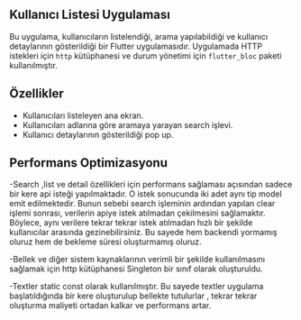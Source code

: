 ## Kullanıcı Listesi Uygulaması

Bu uygulama, kullanıcıların listelendiği, arama yapılabildiği ve kullanıcı detaylarının gösterildiği bir Flutter uygulamasıdır. Uygulamada HTTP istekleri için `http` kütüphanesi ve durum yönetimi için `flutter_bloc` paketi kullanılmıştır.

## Özellikler

- Kullanıcıları listeleyen ana ekran.
- Kullanıcıları adlarına göre aramaya yarayan search işlevi.
- Kullanıcı detaylarının gösterildiği pop up.
  
## Performans Optimizasyonu

-Search ,list ve detail özellikleri için performans sağlaması açısından sadece bir kere api isteği yapılmaktadır. O istek sonucunda iki adet aynı tip model emit edilmektedir. Bunun sebebi search işleminin ardından yapılan clear işlemi sonrası, verilerin apiye istek atılmadan çekilmesini sağlamaktır. Böylece, aynı verilere tekrar tekrar istek atılmadan hızlı bir şekilde kullanıcılar arasında gezinebilirsiniz. Bu sayede hem backendi yormamış oluruz hem de bekleme süresi oluşturmamış oluruz.

-Bellek ve diğer sistem kaynaklarının verimli bir şekilde kullanılmasını sağlamak için http kütüphanesi Singleton bir sınıf olarak oluşturuldu.
  
-Textler static const olarak kullanılmıştır. Bu sayede textler uygulama başlatıldığında bir kere oluşturulup bellekte tutulurlar , tekrar tekrar oluşturma maliyeti ortadan kalkar ve performans artar.

